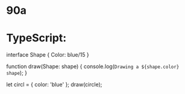 # 90a
# TypeScript:
interface Shape {
  Color: blue/15
}

function draw(Shape: shape) {
  console.log(`Drawing a ${shape.color} shape`);
}

let circl = { color: 'blue' };
draw(circle);

